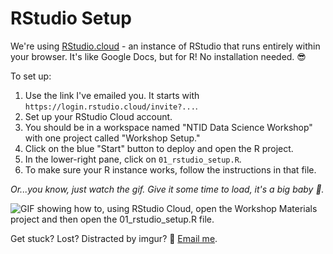# RStudio Setup

We're using [RStudio.cloud](https://rstudio.cloud/) - an instance of RStudio that runs entirely within your browser. It's like Google Docs, but for R! No installation needed. :sunglasses:

To set up:
1. Use the link I've emailed you. It starts with `https://login.rstudio.cloud/invite?...`. 
2. Set up your RStudio Cloud account. 
3. You should be in a workspace named "NTID Data Science Workshop" with one project called "Workshop Setup." 
4. Click on the blue "Start" button to deploy and open the R project.
5. In the lower-right pane, click on `01_rstudio_setup.R`.
6. To make sure your R instance works, follow the instructions in that file.

*Or...you know, just watch the gif. Give it some time to load, it's a big baby :baby:.* 

![GIF showing how to, using RStudio Cloud, open the Workshop Materials project and then open the 01_rstudio_setup.R file.](img/rstudio_project.gif)

Get stuck? Lost? Distracted by imgur? :eyes: [Email me](mailto:adamstone@gmail.com).